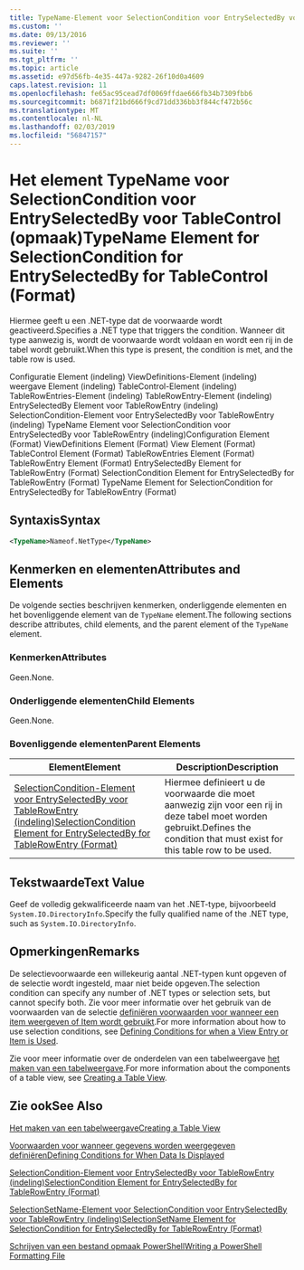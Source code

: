 ```yaml
---
title: TypeName-Element voor SelectionCondition voor EntrySelectedBy voor TableControl (indeling) | Microsoft Docs
ms.custom: ''
ms.date: 09/13/2016
ms.reviewer: ''
ms.suite: ''
ms.tgt_pltfrm: ''
ms.topic: article
ms.assetid: e97d56fb-4e35-447a-9282-26f10d0a4609
caps.latest.revision: 11
ms.openlocfilehash: fe65ac95cead7df0069ffdae666fb34b7309fbb6
ms.sourcegitcommit: b6871f21bd666f9cd71dd336bb3f844cf472b56c
ms.translationtype: MT
ms.contentlocale: nl-NL
ms.lasthandoff: 02/03/2019
ms.locfileid: "56847157"
---
```

# <a name="typename-element-for-selectioncondition-for-entryselectedby-for-tablecontrol-format"></a><span data-ttu-id="ad4cb-102">Het element TypeName voor SelectionCondition voor EntrySelectedBy voor TableControl (opmaak)</span><span class="sxs-lookup"><span data-stu-id="ad4cb-102">TypeName Element for SelectionCondition for EntrySelectedBy for TableControl (Format)</span></span>

<span data-ttu-id="ad4cb-103">Hiermee geeft u een .NET-type dat de voorwaarde wordt geactiveerd.</span><span class="sxs-lookup"><span data-stu-id="ad4cb-103">Specifies a .NET type that triggers the condition.</span></span> <span data-ttu-id="ad4cb-104">Wanneer dit type aanwezig is, wordt de voorwaarde wordt voldaan en wordt een rij in de tabel wordt gebruikt.</span><span class="sxs-lookup"><span data-stu-id="ad4cb-104">When this type is present, the condition is met, and the table row is used.</span></span>

<span data-ttu-id="ad4cb-105">Configuratie Element (indeling) ViewDefinitions-Element (indeling) weergave Element (indeling) TableControl-Element (indeling) TableRowEntries-Element (indeling) TableRowEntry-Element (indeling) EntrySelectedBy Element voor TableRowEntry (indeling) SelectionCondition-Element voor EntrySelectedBy voor TableRowEntry (indeling) TypeName Element voor SelectionCondition voor EntrySelectedBy voor TableRowEntry (indeling)</span><span class="sxs-lookup"><span data-stu-id="ad4cb-105">Configuration Element (Format) ViewDefinitions Element (Format) View Element (Format) TableControl Element (Format) TableRowEntries Element (Format) TableRowEntry Element (Format) EntrySelectedBy Element for TableRowEntry (Format) SelectionCondition Element for EntrySelectedBy for TableRowEntry (Format) TypeName Element for SelectionCondition for EntrySelectedBy for TableRowEntry (Format)</span></span>

## <a name="syntax"></a><span data-ttu-id="ad4cb-106">Syntaxis</span><span class="sxs-lookup"><span data-stu-id="ad4cb-106">Syntax</span></span>

```xml
<TypeName>Nameof.NetType</TypeName>
```

## <a name="attributes-and-elements"></a><span data-ttu-id="ad4cb-107">Kenmerken en elementen</span><span class="sxs-lookup"><span data-stu-id="ad4cb-107">Attributes and Elements</span></span>

<span data-ttu-id="ad4cb-108">De volgende secties beschrijven kenmerken, onderliggende elementen en het bovenliggende element van de `TypeName` element.</span><span class="sxs-lookup"><span data-stu-id="ad4cb-108">The following sections describe attributes, child elements, and the parent element of the `TypeName` element.</span></span>

### <a name="attributes"></a><span data-ttu-id="ad4cb-109">Kenmerken</span><span class="sxs-lookup"><span data-stu-id="ad4cb-109">Attributes</span></span>

<span data-ttu-id="ad4cb-110">Geen.</span><span class="sxs-lookup"><span data-stu-id="ad4cb-110">None.</span></span>

### <a name="child-elements"></a><span data-ttu-id="ad4cb-111">Onderliggende elementen</span><span class="sxs-lookup"><span data-stu-id="ad4cb-111">Child Elements</span></span>

<span data-ttu-id="ad4cb-112">Geen.</span><span class="sxs-lookup"><span data-stu-id="ad4cb-112">None.</span></span>

### <a name="parent-elements"></a><span data-ttu-id="ad4cb-113">Bovenliggende elementen</span><span class="sxs-lookup"><span data-stu-id="ad4cb-113">Parent Elements</span></span>

|<span data-ttu-id="ad4cb-114">Element</span><span class="sxs-lookup"><span data-stu-id="ad4cb-114">Element</span></span>|<span data-ttu-id="ad4cb-115">Description</span><span class="sxs-lookup"><span data-stu-id="ad4cb-115">Description</span></span>|
|-------------|-----------------|
|[<span data-ttu-id="ad4cb-116">SelectionCondition-Element voor EntrySelectedBy voor TableRowEntry (indeling)</span><span class="sxs-lookup"><span data-stu-id="ad4cb-116">SelectionCondition Element for EntrySelectedBy for TableRowEntry (Format)</span></span>](./selectioncondition-element-for-entryselectedby-for-tablecontrol-format.md)|<span data-ttu-id="ad4cb-117">Hiermee definieert u de voorwaarde die moet aanwezig zijn voor een rij in deze tabel moet worden gebruikt.</span><span class="sxs-lookup"><span data-stu-id="ad4cb-117">Defines the condition that must exist for this table row to be used.</span></span>|

## <a name="text-value"></a><span data-ttu-id="ad4cb-118">Tekstwaarde</span><span class="sxs-lookup"><span data-stu-id="ad4cb-118">Text Value</span></span>

<span data-ttu-id="ad4cb-119">Geef de volledig gekwalificeerde naam van het .NET-type, bijvoorbeeld `System.IO.DirectoryInfo`.</span><span class="sxs-lookup"><span data-stu-id="ad4cb-119">Specify the fully qualified name of the .NET type, such as `System.IO.DirectoryInfo`.</span></span>

## <a name="remarks"></a><span data-ttu-id="ad4cb-120">Opmerkingen</span><span class="sxs-lookup"><span data-stu-id="ad4cb-120">Remarks</span></span>

<span data-ttu-id="ad4cb-121">De selectievoorwaarde een willekeurig aantal .NET-typen kunt opgeven of de selectie wordt ingesteld, maar niet beide opgeven.</span><span class="sxs-lookup"><span data-stu-id="ad4cb-121">The selection condition can specify any number of .NET types or selection sets, but cannot specify both.</span></span> <span data-ttu-id="ad4cb-122">Zie voor meer informatie over het gebruik van de voorwaarden van de selectie [definiëren voorwaarden voor wanneer een item weergeven of Item wordt gebruikt](./defining-conditions-for-displaying-data.md).</span><span class="sxs-lookup"><span data-stu-id="ad4cb-122">For more information about how to use selection conditions, see [Defining Conditions for when a View Entry or Item is Used](./defining-conditions-for-displaying-data.md).</span></span>

<span data-ttu-id="ad4cb-123">Zie voor meer informatie over de onderdelen van een tabelweergave [het maken van een tabelweergave](./creating-a-table-view.md).</span><span class="sxs-lookup"><span data-stu-id="ad4cb-123">For more information about the components of a table view, see [Creating a Table View](./creating-a-table-view.md).</span></span>

## <a name="see-also"></a><span data-ttu-id="ad4cb-124">Zie ook</span><span class="sxs-lookup"><span data-stu-id="ad4cb-124">See Also</span></span>

[<span data-ttu-id="ad4cb-125">Het maken van een tabelweergave</span><span class="sxs-lookup"><span data-stu-id="ad4cb-125">Creating a Table View</span></span>](./creating-a-table-view.md)

[<span data-ttu-id="ad4cb-126">Voorwaarden voor wanneer gegevens worden weergegeven definiëren</span><span class="sxs-lookup"><span data-stu-id="ad4cb-126">Defining Conditions for When Data Is Displayed</span></span>](./defining-conditions-for-displaying-data.md)

[<span data-ttu-id="ad4cb-127">SelectionCondition-Element voor EntrySelectedBy voor TableRowEntry (indeling)</span><span class="sxs-lookup"><span data-stu-id="ad4cb-127">SelectionCondition Element for EntrySelectedBy for TableRowEntry (Format)</span></span>](./selectioncondition-element-for-entryselectedby-for-tablecontrol-format.md)

[<span data-ttu-id="ad4cb-128">SelectionSetName-Element voor SelectionCondition voor EntrySelectedBy voor TableRowEntry (indeling)</span><span class="sxs-lookup"><span data-stu-id="ad4cb-128">SelectionSetName Element for SelectionCondition for EntrySelectedBy for TableRowEntry (Format)</span></span>](./selectionsetname-element-for-selectioncondition-for-entryselectedby-for-tablecontrol-format.md)

[<span data-ttu-id="ad4cb-129">Schrijven van een bestand opmaak PowerShell</span><span class="sxs-lookup"><span data-stu-id="ad4cb-129">Writing a PowerShell Formatting File</span></span>](./writing-a-powershell-formatting-file.md)
